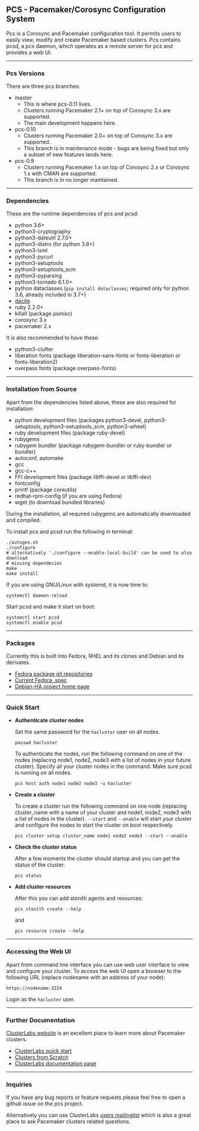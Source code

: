 ## PCS - Pacemaker/Corosync Configuration System

Pcs is a Corosync and Pacemaker configuration tool. It permits users to
easily view, modify and create Pacemaker based clusters. Pcs contains pcsd, a
pcs daemon, which operates as a remote server for pcs and provides a web UI.

---

### Pcs Versions

There are three pcs branches:
* master
  * This is where pcs-0.11 lives.
  * Clusters running Pacemaker 2.1+ on top of Corosync 3.x are supported.
  * The main development happens here.
* pcs-0.10
  * Clusters running Pacemaker 2.0+ on top of Corosync 3.x are supported.
  * This branch is in maintenance mode - bugs are being fixed but only a subset
    of new features lands here.
* pcs-0.9
  * Clusters running Pacemaker 1.x on top of Corosync 2.x or Corosync 1.x with
    CMAN are supported.
  * This branch is in no longer maintained.

---

### Dependencies

These are the runtime dependencies of pcs and pcsd:
* python 3.6+
* python3-cryptography
* python3-dateutil 2.7.0+
* python3-distro (for python 3.8+)
* python3-lxml
* python3-pycurl
* python3-setuptools
* python3-setuptools\_scm
* python3-pyparsing
* python3-tornado 6.1.0+
* python dataclasses (`pip install dataclasses`; required only for python 3.6,
  already included in 3.7+)
* [dacite](https://github.com/konradhalas/dacite)
* ruby 2.2.0+
* killall (package psmisc)
* corosync 3.x
* pacemaker 2.x

It is also recommended to have these:
* python3-clufter
* liberation fonts (package liberation-sans-fonts or fonts-liberation or
  fonts-liberation2)
* overpass fonts (package overpass-fonts)

---

### Installation from Source

Apart from the dependencies listed above, these are also required for
installation:

* python development files (packages python3-devel, python3-setuptools,
  python3-setuptools\_scm, python3-wheel)
* ruby development files (package ruby-devel)
* rubygems
* rubygem bundler (package rubygem-bundler or ruby-bundler or bundler)
* autoconf, automake
* gcc
* gcc-c++
* FFI development files (package libffi-devel or libffi-dev)
* fontconfig
* printf (package coreutils)
* redhat-rpm-config (if you are using Fedora)
* wget (to download bundled libraries)

During the installation, all required rubygems are automatically downloaded and
compiled.

To install pcs and pcsd run the following in terminal:
```shell
./autogen.sh
./configure
# alternatively './configure --enable-local-build' can be used to also download
# missing dependecies
make
make install
```

If you are using GNU/Linux with systemd, it is now time to:
```shell
systemctl daemon-reload
```

Start pcsd and make it start on boot:
```shell
systemctl start pcsd
systemctl enable pcsd
```

---

### Packages

Currently this is built into Fedora, RHEL and its clones and Debian and its
derivates.
* [Fedora package git repositories](https://src.fedoraproject.org/rpms/pcs)
* [Current Fedora .spec](https://src.fedoraproject.org/rpms/pcs/blob/master/f/pcs.spec)
* [Debian-HA project home page](https://wiki.debian.org/Debian-HA)

---

### Quick Start

* **Authenticate cluster nodes**

  Set the same password for the `hacluster` user on all nodes.
  ```shell
  passwd hacluster
  ```

  To authenticate the nodes, run the following command on one of the nodes
  (replacing node1, node2, node3 with a list of nodes in your future cluster).
  Specify all your cluster nodes in the command. Make sure pcsd is running on
  all nodes.
  ```shell
  pcs host auth node1 node2 node3 -u hacluster
  ```

* **Create a cluster**

  To create a cluster run the following command on one node (replacing
  cluster\_name with a name of your cluster and node1, node2, node3 with a list
  of nodes in the cluster). `--start` and `--enable` will start your cluster
  and configure the nodes to start the cluster on boot respectively.
  ```shell
  pcs cluster setup cluster_name node1 node2 node3 --start --enable
  ```

* **Check the cluster status**

   After a few moments the cluster should startup and you can get the status of
   the cluster.
   ```shell
   pcs status
   ```

* **Add cluster resources**

   After this you can add stonith agents and resources:
   ```shell
   pcs stonith create --help
   ```
   and
   ```shell
   pcs resource create --help
   ```

---

### Accessing the Web UI

Apart from command line interface you can use web user interface to view and
configure your cluster. To access the web UI open a browser to the following
URL (replace nodename with an address of your node):
```
https://nodename:2224
```
Login as the `hacluster` user.

---

### Further Documentation

[ClusterLabs website](https://clusterlabs.org) is an excellent place to learn
more about Pacemaker clusters.
* [ClusterLabs quick start](https://clusterlabs.org/quickstart.html)
* [Clusters from Scratch](https://clusterlabs.org/pacemaker/doc/en-US/Pacemaker/2.0/html/Clusters_from_Scratch/index.html)
* [ClusterLabs documentation page](https://clusterlabs.org/pacemaker/doc/)

---

### Inquiries
If you have any bug reports or feature requests please feel free to open a
github issue on the pcs project.

Alternatively you can use ClusterLabs
[users mailinglist](https://oss.clusterlabs.org/mailman/listinfo/users)
which is also a great place to ask Pacemaker clusters related questions.
